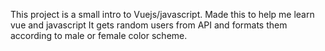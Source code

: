 This project is a small intro to Vuejs/javascript. Made this to help me learn vue and javascript
It gets random users from API and formats them according to male or female color scheme.
